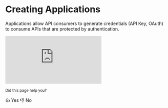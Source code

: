 # Creating Applications

Applications allow API consumers to generate credentials (API Key, OAuth) to consume APIs that are protected by authentication.

<div 
  class="supademo wrapper">
  <iframe 
    class="supademo iframe"
    src="https://app.supademo.com/embed/cm3i6qzz8006w618vop9jls9e?embed_v=2"
    loading="lazy"
    title="APEX TechBiz"
    allow="clipboard-write"
    frameborder="0"
    webkitallowfullscreen="true"
    mozallowfullscreen="true"
    allowfullscreen>
  </iframe>
</div>

<small class="feedback">Did this page help you?</small>
<div>
  <a class="feedback">👍 Yes</a>
  <a class="feedback">👎 No</a>
</div>
